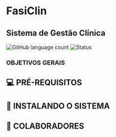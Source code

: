 # FasiClin 
## Sistema de Gestão Clínica

![GitHub language count](https://img.shields.io/static/v1?label=TypeScript&message=framework&color=blue&style=for-the-badge&logo=typescript)
![Status](https://img.shields.io/static/v1?label=STATUS&message=EM%20ANDAMENTO&color=yellow&style=for-the-badge)

> 

### OBJETIVOS GERAIS

## 💻 PRÉ-REQUISITOS

## 🚀 INSTALANDO O SISTEMA

## 🤝 COLABORADORES
